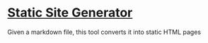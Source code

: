 # [Static Site Generator](https://thedevscott.github.io/static-site-generator/)
Given a markdown file, this tool converts it into static HTML pages

